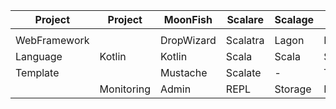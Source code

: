 
| Project       | Project       | MoonFish      | Scalare       | Scalage       | Scalp         | Scallions     | 
| ------------- | ------------- | ------------- | ------------- | ------------- | ------------- | ------------- |
|  |  |  |  |  |  |  |
| WebFramework  |               | DropWizard    | Scalatra      | Lagon         | PlayFramework | AkkaHttp      |
| Language | Kotlin | Kotlin | Scala | Scala | Scala | Scala |
| Template | | Mustache | Scalate | - | Twirl | - |
|  | Monitoring | Admin | REPL | Storage | ReadOnly | Logic |

